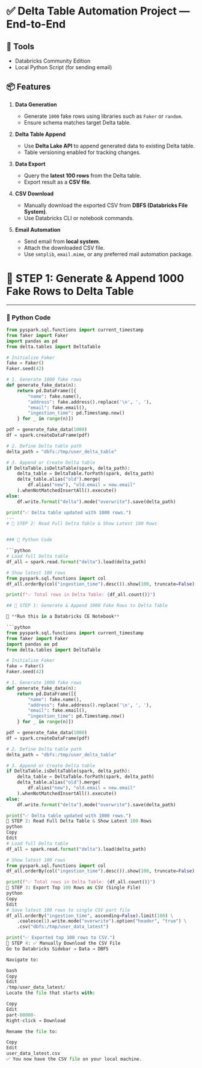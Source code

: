 # ✅ Delta Table Automation Project — End-to-End

## 🔧 Tools
- Databricks Community Edition
- Local Python Script (for sending email)

## 📦 Features

1. **Data Generation**
   - Generate `1000` fake rows using libraries such as `Faker` or `random`.
   - Ensure schema matches target Delta table.

2. **Delta Table Append**
   - Use **Delta Lake API** to append generated data to existing Delta table.
   - Table versioning enabled for tracking changes.

3. **Data Export**
   - Query the **latest 100 rows** from the Delta table.
   - Export result as a **CSV file**.

4. **CSV Download**
   - Manually download the exported CSV from **DBFS (Databricks File System)**.
   - Use Databricks CLI or notebook commands.

5. **Email Automation**
   - Send email from **local system**.
   - Attach the downloaded CSV file.
   - Use `smtplib`, `email.mime`, or any preferred mail automation package.

# 🔷 STEP 1: Generate & Append 1000 Fake Rows to Delta Table

---

### 🧾 Python Code

```python
from pyspark.sql.functions import current_timestamp
from faker import Faker
import pandas as pd
from delta.tables import DeltaTable

# Initialize Faker
fake = Faker()
Faker.seed(42)

# 1. Generate 1000 fake rows
def generate_fake_data(n):
    return pd.DataFrame([{
        "name": fake.name(),
        "address": fake.address().replace('\n', ', '),
        "email": fake.email(),
        "ingestion_time": pd.Timestamp.now()
    } for _ in range(n)])

pdf = generate_fake_data(1000)
df = spark.createDataFrame(pdf)

# 2. Define Delta table path
delta_path = "dbfs:/tmp/user_delta_table"

# 3. Append or Create Delta table
if DeltaTable.isDeltaTable(spark, delta_path):
    delta_table = DeltaTable.forPath(spark, delta_path)
    delta_table.alias("old").merge(
        df.alias("new"), "old.email = new.email"
    ).whenNotMatchedInsertAll().execute()
else:
    df.write.format("delta").mode("overwrite").save(delta_path)

print("✅ Delta table updated with 1000 rows.")
--- 
# 🔷 STEP 2: Read Full Delta Table & Show Latest 100 Rows


### 🧾 Python Code

```python
# Load full Delta table
df_all = spark.read.format("delta").load(delta_path)

# Show latest 100 rows
from pyspark.sql.functions import col
df_all.orderBy(col("ingestion_time").desc()).show(100, truncate=False)

print(f"✅ Total rows in Delta Table: {df_all.count()}")

## 🔷 STEP 1: Generate & Append 1000 Fake Rows to Delta Table

📍 **Run this in a Databricks CE Notebook**

```python
from pyspark.sql.functions import current_timestamp
from faker import Faker
import pandas as pd
from delta.tables import DeltaTable

# Initialize Faker
fake = Faker()
Faker.seed(42)

# 1. Generate 1000 fake rows
def generate_fake_data(n):
    return pd.DataFrame([{
        "name": fake.name(),
        "address": fake.address().replace('\n', ', '),
        "email": fake.email(),
        "ingestion_time": pd.Timestamp.now()
    } for _ in range(n)])

pdf = generate_fake_data(1000)
df = spark.createDataFrame(pdf)

# 2. Define Delta table path
delta_path = "dbfs:/tmp/user_delta_table"

# 3. Append or Create Delta table
if DeltaTable.isDeltaTable(spark, delta_path):
    delta_table = DeltaTable.forPath(spark, delta_path)
    delta_table.alias("old").merge(
        df.alias("new"), "old.email = new.email"
    ).whenNotMatchedInsertAll().execute()
else:
    df.write.format("delta").mode("overwrite").save(delta_path)

print("✅ Delta table updated with 1000 rows.")
🔷 STEP 2: Read Full Delta Table & Show Latest 100 Rows
python
Copy
Edit
# Load full Delta table
df_all = spark.read.format("delta").load(delta_path)

# Show latest 100 rows
from pyspark.sql.functions import col
df_all.orderBy(col("ingestion_time").desc()).show(100, truncate=False)

print(f"✅ Total rows in Delta Table: {df_all.count()}")
🔷 STEP 3: Export Top 100 Rows as CSV (Single File)
python
Copy
Edit
# Save latest 100 rows to single CSV part file
df_all.orderBy("ingestion_time", ascending=False).limit(100) \
    .coalesce(1).write.mode("overwrite").option("header", "true") \
    .csv("dbfs:/tmp/user_data_latest")

print("✅ Exported top 100 rows to CSV.")
🔷 STEP 4: ✅ Manually Download the CSV File
Go to Databricks Sidebar → Data → DBFS

Navigate to:

bash
Copy
Edit
/tmp/user_data_latest/
Locate the file that starts with:

Copy
Edit
part-00000-
Right-click → Download

Rename the file to:

Copy
Edit
user_data_latest.csv
✅ You now have the CSV file on your local machine.
